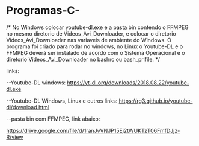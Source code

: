# Programas-C-

/*
No Windows colocar youtube-dl.exe e a pasta bin contendo o FFMPEG no mesmo diretorio de Videos_Avi_Downloader, e colocar o diretorio Videos_Avi_Downloader nas variaveis de ambiente do Windows.
O programa foi criado para rodar no windows, no Linux o Youtube-DL e o FFMPEG deverá ser instalado de acordo com o Sistema Operacional e o diretorio Videos_Avi_Downloader no bashrc ou bash_prifile.
*/

links:

--Youtube-DL windows:
https://yt-dl.org/downloads/2018.08.22/youtube-dl.exe

--Youtube-DL Windows, Linux e outros links:
https://rg3.github.io/youtube-dl/download.html

--pasta bin com FFMPEG, link abaixo:

https://drive.google.com/file/d/1ranJvVNJP15Ej2tWUKTzT06FmfDJjz-R/view

